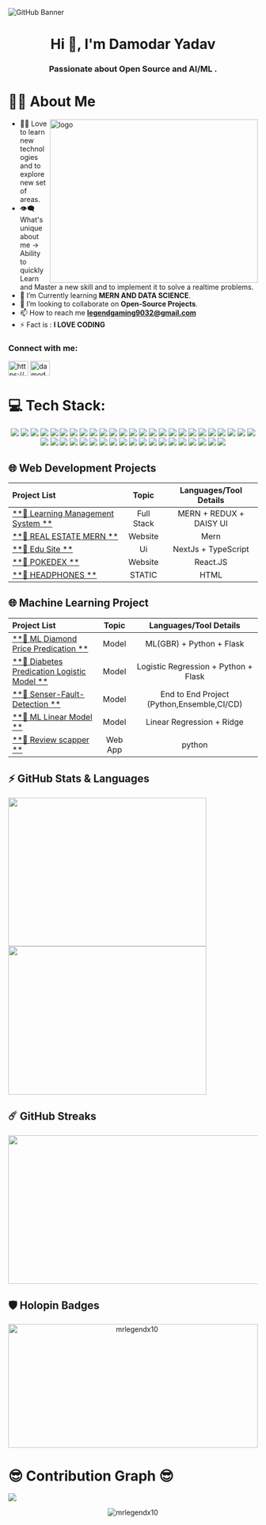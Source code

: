 ![GitHub Banner](https://github.com/Alkaison/Alkaison/assets/98116504/e5a4cb56-1eb4-4a36-8f5b-cefffdfbd074)
<h1 align="center">Hi 👋, I'm Damodar Yadav</h1>
<h3 align="center">Passionate about Open Source and AI/ML .</h3>

 # 🙋‍♂️ About Me
<div><img align="right" src="https://stats.quine.sh/daemonX10/github?theme=dark" title="Quine Stats Card" alt="logo" height="330" width="420"></div>

- 👨‍💻 Love to learn new technologies and to explore new set of areas.
- 👁‍🗨 What's unique about me → Ability to quickly Learn and Master
  a new skill and to implement it to solve a realtime problems.
- 📘 I’m Currently learning **MERN AND DATA SCIENCE**.
- 👯 I’m looking to collaborate on **Open-Source Projects**.
- 📫 How to reach me **legendgaming9032@gmail.com**
- ⚡ Fact is : **I LOVE CODING**


<h3 align="left">Connect with me:</h3>
<p align="left">
<a href="https://linkedin.com/in/https://www.linkedin.com/in/damodar-yadav-690425177" target="blank"><img align="center" src="https://raw.githubusercontent.com/rahuldkjain/github-profile-readme-generator/master/src/images/icons/Social/linked-in-alt.svg" alt="https://www.linkedin.com/in/damodar-yadav-690425177" height="30" width="40" /></a>
<a href="https://www.codechef.com/users/damodarryadav" target="blank"><img align="center" src="https://cdn.jsdelivr.net/npm/simple-icons@3.1.0/icons/codechef.svg" alt="damodarryadav" height="30" width="40" /></a>
</p>


# 💻 Tech Stack:
<p align="center">
  <img src="https://img.shields.io/badge/python-3670A0?style=for-the-badge&logo=python&logoColor=ffdd54" />
  <img src="https://img.shields.io/badge/c++-%2300599C.svg?style=for-the-badge&logo=c%2B%2B&logoColor=white" />
  <img src="https://img.shields.io/badge/css3-%231572B6.svg?style=for-the-badge&logo=css3&logoColor=white" />
  <img src="https://img.shields.io/badge/markdown-%23000000.svg?style=for-the-badge&logo=markdown&logoColor=white" />
  <img src="https://img.shields.io/badge/typescript-%23007ACC.svg?style=for-the-badge&logo=typescript&logoColor=white" />
  <img src="https://img.shields.io/badge/github%20pages-121013?style=for-the-badge&logo=github&logoColor=white" />
  <img src="https://img.shields.io/badge/Render-%46E3B7.svg?style=for-the-badge&logo=render&logoColor=white" />
  <img src="https://img.shields.io/badge/vercel-%23000000.svg?style=for-the-badge&logo=vercel&logoColor=white" />
  <img src="https://img.shields.io/badge/AWS-%23FF9900.svg?style=for-the-badge&logo=amazon-aws&logoColor=white" />
  <img src="https://img.shields.io/badge/Anaconda-%2344A833.svg?style=for-the-badge&logo=anaconda&logoColor=white" />
  <img src="https://img.shields.io/badge/Context--Api-000000?style=for-the-badge&logo=react" />
  <img src="https://img.shields.io/badge/daisyui-5A0EF8?style=for-the-badge&logo=daisyui&logoColor=white" />
  <img src="https://img.shields.io/badge/express.js-%23404d59.svg?style=for-the-badge&logo=express&logoColor=%2361DAFB" />
  <img src="https://img.shields.io/badge/flask-%23000.svg?style=for-the-badge&logo=flask&logoColor=white" />
  <img src="https://img.shields.io/badge/JWT-black?style=for-the-badge&logo=JSON%20web%20tokens" />
  <img src="https://img.shields.io/badge/Next-black?style=for-the-badge&logo=next.js&logoColor=white" />
  <img src="https://img.shields.io/badge/node.js-6DA55F?style=for-the-badge&logo=node.js&logoColor=white" />
  <img src="https://img.shields.io/badge/NODEMON-%23323330.svg?style=for-the-badge&logo=nodemon&logoColor=%BBDEAD" />
  <img src="https://img.shields.io/badge/opencv-%23white.svg?style=for-the-badge&logo=opencv&logoColor=white" />
  <img src="https://img.shields.io/badge/react-%2320232a.svg?style=for-the-badge&logo=react&logoColor=%2361DAFB" />
  <img src="https://img.shields.io/badge/redux-%23593d88.svg?style=for-the-badge&logo=redux&logoColor=white" />
  <img src="https://img.shields.io/badge/Socket.io-black?style=for-the-badge&logo=socket.io&badgeColor=010101" />
  <img src="https://img.shields.io/badge/tailwindcss-%2338B2AC.svg?style=for-the-badge&logo=tailwind-css&logoColor=white" />
  <img src="https://img.shields.io/badge/MongoDB-%234ea94b.svg?style=for-the-badge&logo=mongodb&logoColor=white" />
  <img src="https://img.shields.io/badge/mysql-%23d9ead3.svg?style=for-the-badge&logo=mysql&logoColor=blue" />
  <img src="https://img.shields.io/badge/cassandra-%231287B1.svg?style=for-the-badge&logo=apache-cassandra&logoColor=white" />
  <img src="https://img.shields.io/badge/Keras-%23D00000.svg?style=for-the-badge&logo=Keras&logoColor=white" />
  <img src="https://img.shields.io/badge/Matplotlib-%23ffffff.svg?style=for-the-badge&logo=Matplotlib&logoColor=black" />
  <img src="https://img.shields.io/badge/mlflow-%23d9ead3.svg?style=for-the-badge&logo=numpy&logoColor=blue" />
  <img src="https://img.shields.io/badge/numpy-%23013243.svg?style=for-the-badge&logo=numpy&logoColor=white" />
  <img src="https://img.shields.io/badge/pandas-%23150458.svg?style=for-the-badge&logo=pandas&logoColor=white" />
  <img src="https://img.shields.io/badge/Plotly-%233F4F75.svg?style=for-the-badge&logo=plotly&logoColor=white" />
  <img src="https://img.shields.io/badge/PyTorch-%23EE4C2C.svg?style=for-the-badge&logo=PyTorch&logoColor=white" />
  <img src="https://img.shields.io/badge/scikit--learn-%23F7931E.svg?style=for-the-badge&logo=scikit-learn&logoColor=white" />
  <img src="https://img.shields.io/badge/SciPy-%230C55A5.svg?style=for-the-badge&logo=scipy&logoColor=%white" />
  <img src="https://img.shields.io/badge/TensorFlow-%23FF6F00.svg?style=for-the-badge&logo=TensorFlow&logoColor=white" />
  <img src="https://img.shields.io/badge/github%20actions-%232671E5.svg?style=for-the-badge&logo=githubactions&logoColor=white" />
  <img src="https://img.shields.io/badge/github-%23121011.svg?style=for-the-badge&logo=github&logoColor=white" />
  <img src="https://img.shields.io/badge/power_bi-F2C811?style=for-the-badge&logo=powerbi&logoColor=black" />
  <img src="https://img.shields.io/badge/Postman-FF6C37?style=for-the-badge&logo=postman&logoColor=white" />
  <img src="https://img.shields.io/badge/cisco-%23049fd9.svg?style=for-the-badge&logo=cisco&logoColor=black" />
  <img src="https://img.shields.io/badge/-Arduino-00979D?style=for-the-badge&logo=Arduino&logoColor=white" />
  <img src="https://img.shields.io/badge/docker-%230db7ed.svg?style=for-the-badge&logo=docker&logoColor=white" />
  <img src="https://img.shields.io/badge/kubernetes-%23326ce5.svg?style=for-the-badge&logo=kubernetes&logoColor=white" />
</p>




## 🌐 Web Development Projects 

| Project List | Topic | Languages/Tool Details |
| :--- | :---: | :---: |
| [**🔗 Learning Management System **](https://learning-management-system-blush.vercel.app/) | Full Stack | MERN + REDUX + DAISY UI |
| [**🔗 REAL ESTATE MERN **](https://project-mern-deploy-silk.vercel.app/) | Website | Mern |
| [**🔗 Edu Site **](https://next-js-coral-three-67.vercel.app/) | Ui | NextJs + TypeScript |
| [**🔗 POKEDEX **](https://pokedex-pearl-six.vercel.app/) | Website | React.JS  |
| [**🔗 HEADPHONES **](https://pw-skill-assignment.vercel.app/) | STATIC | HTML |

## 🌐 Machine Learning Project 

| Project List | Topic | Languages/Tool Details |
| :--- | :---: | :---: |
| [**🔗 ML Diamond Price Predication **](https://diamond-price-predication-model.onrender.com/) | Model | ML(GBR) + Python + Flask |
| [**🔗 Diabetes Predication Logistic Model **](https://diabetes-predication-model-logistic-reg.onrender.com) | Model | Logistic Regression + Python + Flask|
| [**🔗 Senser-Fault-Detection **](https://github.com/daemonX10/Senser-Fault-Detection) | Model | End to End Project (Python,Ensemble,CI/CD) |
| [**🔗 ML Linear Model **](https://linear-ml-model-algerian-forest-1.onrender.com/) | Model | Linear Regression + Ridge |
| [**🔗 Review scapper **](https://github.com/daemonX10/review-scrapper-aws-main) | Web App | python |



## ⚡ GitHub Stats & Languages

  <a href="https://github.com/anuraghazra/github-readme-stats" title="GitHub Stats Card">
  	<img height="300px" width="400" src="https://github-readme-stats.vercel.app/api?username=daemonX10&show_icons=true&theme=react&show=reviews">
  </a>
  <a href="https://github.com/anuraghazra/github-readme-stats" title="GitHub Top Languages Card">
   	<img height="300px" width="400" src="https://github-readme-stats.vercel.app/api/top-langs/?username=daemonX10&layout=compact&theme=react&langs_count=10&hide=html,css,scss,ruby,shell&card_width=400">
  </a>

## ☄️ GitHub Streaks

  <a href="https://github.com/DenverCoder1/github-readme-streak-stats" title="GitHub Streak Stats">
  	<img height="300px" width="550" src="https://streak-stats.demolab.com?user=daemonX10&theme=tokyonight&border_radius=8&date_format=j%20M%5B%20Y%5D&card_width=550)](https://git.io/streak-stats">
  </a>

## 🛡️ Holopin Badges
<p align="center"> <img src="https://holopin.me/mrlegendx10" alt="mrlegendx10" width="100%" height="250" /> </p>

#  😎 Contribution Graph 😎

![](https://github-readme-activity-graph.vercel.app/graph?username=daemonX10&bg_color=101820&color=89ABE3&line=FEE715&point=FFFFFF&hide_border=true)

<p align="center"> <img src="https://komarev.com/ghpvc/?username=mrlegendx10&label=Profile%20views&color=0e75b6&style=flat" alt="mrlegendx10" /> </p>
